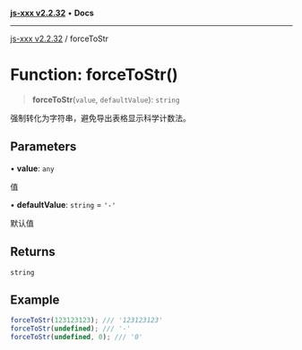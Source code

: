 [**js-xxx v2.2.32**](../README.md) • **Docs**

***

[js-xxx v2.2.32](../README.md) / forceToStr

# Function: forceToStr()

> **forceToStr**(`value`, `defaultValue`): `string`

强制转化为字符串，避免导出表格显示科学计数法。

## Parameters

• **value**: `any`

值

• **defaultValue**: `string` = `'-'`

默认值

## Returns

`string`

## Example

```ts
forceToStr(123123123); /// '123123123'
forceToStr(undefined); /// '-'
forceToStr(undefined, 0); /// '0'
```
